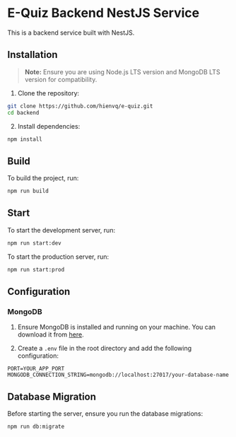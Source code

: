 # E-Quiz Backend NestJS Service

This is a backend service built with NestJS.

## Installation

> **Note:** Ensure you are using Node.js LTS version and MongoDB LTS version for compatibility.

1. Clone the repository:

```bash
git clone https://github.com/hienvq/e-quiz.git
cd backend
```

2. Install dependencies:

```bash
npm install
```

## Build

To build the project, run:

```bash
npm run build
```

## Start

To start the development server, run:

```bash
npm run start:dev
```

To start the production server, run:

```bash
npm run start:prod
```

## Configuration

### MongoDB

1. Ensure MongoDB is installed and running on your machine. You can download it from [here](https://www.mongodb.com/try/download/community).

2. Create a `.env` file in the root directory and add the following configuration:

```env
PORT=YOUR_APP_PORT
MONGODB_CONNECTION_STRING=mongodb://localhost:27017/your-database-name
```

## Database Migration

Before starting the server, ensure you run the database migrations:

```bash
npm run db:migrate
```
